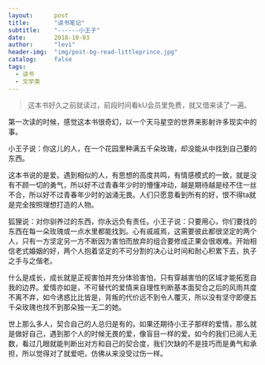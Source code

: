 ```yaml
---
layout:      post
title:       "读书笔记"
subtitle:    "------小王子"
date:        2018-10-03
author:      "levi"
header-img:  "img/post-bg-read-littleprince.jpg"
catalog:     false
tags:
  - 读书
  - 文学类
---
```



> 这本书好久之前就读过，前段时间看kU会员里免费，就又借来读了一遍。

第一次读的时候，感觉这本书很奇幻，以一个天马星空的世界来影射许多现实中的事。

小王子说：你这儿的人，在一个花园里种满五千朵玫瑰，却没能从中找到自己要的东西。

这本书说的是爱。遇到相似的人，有思想的高度共鸣，有情感模式的一致，就是没有不顾一切的勇气，所以好不过青春年少时的懵懂冲动，越是期待越是经不住一丝不合，所以好不过青春年少时的汹涌无畏。人们只愿意看到所有的好，恨不得ta就是完全按照理想打造的人物。

狐狸说：对你驯养过的东西，你永远负有责任。小王子说：只要用心，你们要找的东西在每一朵玫瑰或一点水里都能找到。心有戚戚焉，这需要彼此都很坚定的两个人，只有一方坚定另一方不断因为害怕而放弃的组合要修成正果会很艰难。开始相信老式婚姻的好，两个人抱着坚定的不可分割的决心让时间和耐心积累下去，执子之手与之偕老。

什么是成长，成长就是正视害怕并充分体验害怕，只有穿越害怕的区域才能拓宽自我的边界。爱情亦如是，不可替代的爱情来自理性判断基本面契合之后的风雨共度不离不弃，如今诱惑比比皆是，背叛的代价远不到令人覆灭，所以没有坚守即便五千朵玫瑰也找不到那朵独一无二的她。

世上那么多人，契合自己的人总归是有的。如果还期待小王子那样的爱情，那么就是做好自己，遇到那个人的时候无畏的爱，像盲目一样的爱。如今的我们已阅人无数，看过几眼就能判断出对方和自己的契合度，我们欠缺的不是技巧而是勇气和承担，所以觉得对了就爱吧，仿佛从来没受过伤一样。